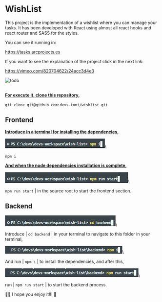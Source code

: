 # WishList

This project is the implementation of a wishlist where you can manage your tasks. It has been developed with React using almost all react hooks and react router and SASS for the styles.

You can see it running in:

https://tasks.arcprojects.es

If you want to see the explanation of the project click in the next link:

https://vimeo.com/820704622/24acc3d4e3

![todo](./src/assets/readme/Tasks.png)\
<br />

<b><u>For execute it, clone this repository,</u></b>

<p><code>git clone git@github.com:devs-toni/wishlist.git</code></p>



 ## Frontend

 <b><u>Introduce in a terminal for installing the dependencies,</u></b>

 ![todo](./src/assets/readme/front-1.png)\

<p><code>npm i</code></p>

<b><u>And when the node dependencies installation is complete,</u></b>

![todo](./src/assets/readme/front-2.png)\

<p><code>npm run start</code> | in the source root to start the frontend section.</p>

## Backend

![todo](./src/assets/readme/back-1.png)\

<p>Introduce | <code>cd backend</code> | in your terminal to navigate to this folder in your terminal,</p>

![todo](./src/assets/readme/back-2.png)\

<p>And run | <code>npm i</code> | to install the dependencies, and after this,</p>

![todo](./src/assets/readme/back-3.png)\

<p>run | <code>npm run start</code> | to start the backend process.</p>

👩‍🚀 I hope you enjoy it!!! 🚀
